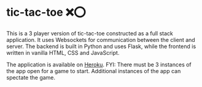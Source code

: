 # tic-tac-toe ⁣❌⭕
This is a 3 player version of tic-tac-toe constructed as a full stack application. It uses Websockets for communication between the client and server. The backend is built in Python and uses Flask, while the frontend is written in vanilla HTML, CSS and JavaScript.

The application is available on [Heroku](https://csub.herokuapp.com). FYI: There must be 3 instances of the app open for a game to start. Additional instances of the app can spectate the game.
